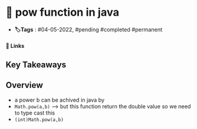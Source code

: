 # 📑 pow function in java

- **🏷️Tags** : #04-05-2022,  #pending #completed #permanent

#### 🔗 Links


## Key Takeaways

## Overview
- a power b can be achived in java by 
- `Math.pow(a,b)` --> but this function return the double value so we need to type cast this
- `(int)Math.pow(a,b)`